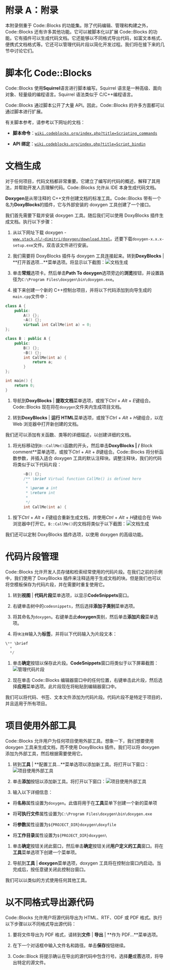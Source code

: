 # 附录 A：附录

本附录侧重于 Code::Blocks 的功能集。除了代码编辑、管理和构建之外，Code::Blocks 还有许多其他功能。它可以被脚本化以扩展 Code::Blocks 的功能。它有插件可以生成代码文档。它还能够以不同格式导出代码，如富文本格式、便携式文档格式等。它还可以管理代码片段以简化开发过程。我们将在接下来的几节中讨论它们。

# 脚本化 Code::Blocks

Code::Blocks 使用**Squirrel**语言进行脚本编写。Squirrel 语言是一种高级、面向对象、轻量级的编程语言。Squirrel 语法类似于 C/C++编程语言。

Code::Blocks 通过脚本公开了大量 API。因此，Code::Blocks 的许多方面都可以通过脚本进行扩展。

有关脚本参考，请参考以下网址的文档：

+   **脚本命令**：[`wiki.codeblocks.org/index.php?title=Scripting_commands`](http://wiki.codeblocks.org/index.php?title=Scripting_commands)

+   **API 绑定**：[`wiki.codeblocks.org/index.php?title=Script_bindin`](http://wiki.codeblocks.org/index.php?title=Script_bindin)

# 文档生成

对于任何项目，代码文档都非常重要。它建立了编写的代码的概述，解释了其用法，并帮助开发人员理解代码。Code::Blocks 允许从 IDE 本身生成代码文档。

**Doxygen**是从带注释的 C++文件创建文档的标准工具。Code::Blocks 带有一个名为**DoxyBlocks**的插件，它与外部安装的 doxygen 工具创建了一个接口。

我们首先需要下载并安装 doxygen 工具。随后我们可以使用 DoxyBlocks 插件生成文档。执行以下步骤：

1.  从以下网址下载 doxygen - [`www.stack.nl/~dimitri/doxygen/download.html`](http://www.stack.nl/~dimitri/doxygen/download.html)。还要下载`doxygen-x.x.x-setup.exe`文件。双击该文件进行安装。

1.  我们需要将 DoxyBlocks 插件与 doxygen 工具连接起来。转到**DoxyBlocks** | **打开首选项...**菜单选项。将显示以下截图：![文档生成](img/3415OS_06_01.jpg)

1.  单击**常规**选项卡。然后单击**Path To doxygen**选项旁边的**浏览**按钮，并设置路径为`C:\Program Files\doxygen\bin\doxygen.exe`。

1.  接下来创建一个新的 C++控制台项目，并将以下代码添加到向导生成的`main.cpp`文件中：

```cpp
class A {
    public:
        A() {};
        ~A() {};
        virtual int CallMe(int a) = 0;
};

class B : public A {
    public:
        B() {};
        ~B() {};
        int CallMe(int a) {
            return a;
        }
};

int main() {
    return 0;
}
```

1.  导航到**DoxyBlocks** | **提取文档**菜单选项，或按下*Ctrl* + *Alt* + *E*键组合。Code::Blocks 现在将在`doxygen`文件夹内生成项目文档。

1.  转到**DoxyBlocks** | **运行 HTML**菜单选项，或按下*Ctrl* + *Alt* + *H*键组合，以在 Web 浏览器中打开新创建的文档。

我们还可以添加有关函数、类等的详细描述，以创建详细的文档。

1.  将光标移动到`B::CallMe()`函数的开头，然后单击**DoxyBlocks | /** Block comment**菜单选项，或按下*Ctrl* + *Alt* + *B*键组合。Code::Blocks 将分析函数参数，并插入适合 doxygen 工具的默认注释块。调整注释块，我们的代码将类似于以下代码片段：

```cpp
        ~B() {};
        /** \brief Virtual function CallMe() is defined here
         *
         * \param a int
         * \return int
         *
         */
        int CallMe(int a) {
```

1.  按下*Ctrl* + *Alt* + *E*键组合重新生成文档，并使用*Ctrl* + *Alt* + *H*键组合在 Web 浏览器中打开它。`B::CallMe()`的文档将类似于以下截图：![文档生成](img/3415OS_06_02.jpg)

我们还可以定制 DoxyBlocks 插件选项，以使用 doxygen 的高级功能。

# 代码片段管理

Code::Blocks 允许开发人员存储和检索经常使用的代码片段。在我们之前的示例中，我们使用了 DoxyBlocks 插件来注释适用于生成文档的块。但是我们也可以将空模板保存为代码片段，并在需要时重复使用它。

1.  转到**视图** | **代码片段**菜单选项，以显示**CodeSnippets**窗口。

1.  右键单击树中的`codesnippets`，然后选择**添加子类别**菜单选项。

1.  将其命名为`doxygen`。右键单击此**doxygen**类别，然后单击**添加片段**菜单选项。

1.  将`块注释`输入为**标签**，并将以下代码输入为片段文本：

```cpp
\** \brief
  *
  */
```

1.  单击**确定**按钮以保存此片段。**CodeSnippets**窗口将类似于以下屏幕截图：![管理代码片段](img/3415OS_06_03.jpg)

1.  现在单击 Code::Blocks 编辑器窗口中的任何位置，右键单击此片段，然后选择**应用**菜单选项。此片段现在将粘贴到编辑器窗口中。

我们可以将代码、书签、文本文件添加为代码片段。代码片段不是特定于项目的，并且适用于所有项目。

# 项目使用外部工具

Code::Blocks 允许用户为任何项目使用外部工具。想象一下，我们想要使用 doxygen 工具来生成文档，而不使用 DoxyBlocks 插件。我们可以将 doxygen 添加为外部工具，然后根据需要使用它。

1.  转到**工具** | **配置工具…**菜单选项以添加新工具。将打开以下窗口：![项目使用外部工具](img/3415OS_06_04.jpg)

1.  单击**添加**按钮以添加新工具。将打开以下窗口：![项目使用外部工具](img/3415OS_06_05.jpg)

1.  输入以下详细信息：

+   将**名称**属性设置为`doxygen`。此值将用于在**工具**菜单下创建一个新的菜单项

+   将**可执行文件**属性设置为`C:\Program Files\doxygen\bin\doxygen.exe`

+   将**参数**属性设置为`${PROJECT_DIR}doxygen\doxyfile`

+   将**工作目录**属性设置为`${PROJECT_DIR}doxygen\`

1.  单击**确定**按钮关闭此窗口，然后单击**确定**按钮关闭**用户定义的工具**窗口。将在**工具**菜单选项下创建一个菜单项。

1.  导航到**工具** | **doxygen**菜单选项，doxygen 工具将在控制台窗口内启动。当完成后，按任意键关闭此控制台窗口。

我们可以以类似的方式使用任何其他工具。

# 以不同格式导出源代码

Code::Blocks 允许用户将源代码导出为 HTML、RTF、ODF 或 PDF 格式。执行以下步骤以以不同格式导出源代码：

1.  要将文件导出为 PDF 格式，请转到**文件** | **导出** | **作为 PDF…**菜单选项。

1.  在下一个对话框中输入文件名和路径。单击**保存**按钮继续。

1.  Code::Block 将提示确认在导出的源代码中包含行号。选择**是**或**否**选项，将导出特定的源文件。
